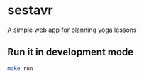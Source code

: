 # sestavr

A simple web app for planning yoga lessons

## Run it in development mode

```bash
make run
```
